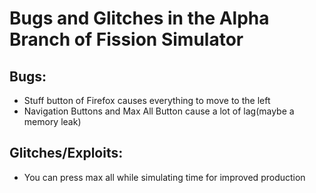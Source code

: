 # Bugs and Glitches in the Alpha Branch of Fission Simulator
## Bugs: 
- Stuff button of Firefox causes everything to move to the left
- Navigation Buttons and Max All Button cause a lot of lag(maybe a memory leak)

## Glitches/Exploits:
- You can press max all while simulating time for improved production
